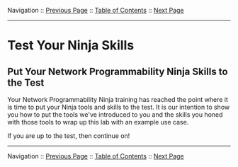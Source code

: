 Navigation :: [Previous Page](LTRPRG-1100-03d3-GuestShell-Ex2.md) :: [Table of Contents](LTRPRG-1100-00-Intro.md#table-of-contents) :: [Next Page](LTRPRG-1100-04c1-NetAssist.md)

---

# Test Your Ninja Skills

## Put Your Network Programmability Ninja Skills to the Test

Your Network Programmability Ninja training has reached the point where it is time to put your Ninja tools and skills to
the test.  It is our intention to show you how to put the tools we've introduced to you and the skills you honed with
those tools to wrap up this lab with an example use case.

If you are up to the test, then continue on!

---

Navigation :: [Previous Page](LTRPRG-1100-03d3-GuestShell-Ex2.md) :: [Table of Contents](LTRPRG-1100-00-Intro.md#table-of-contents) :: [Next Page](LTRPRG-1100-04c1-NetAssist.md)
